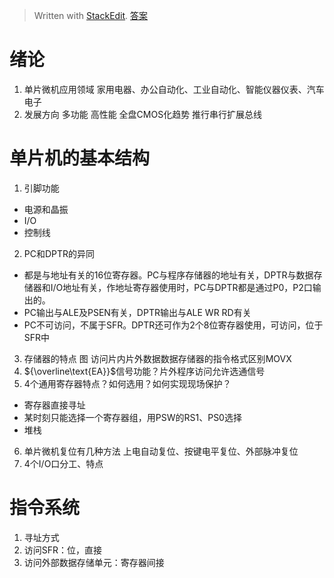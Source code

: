 > Written with [StackEdit](https://stackedit.io/).
> [答案](https://wenku.baidu.com/view/d2657490876fb84ae45c3b3567ec102de2bddfc9.html)
# 绪论
1. 单片微机应用领域
家用电器、办公自动化、工业自动化、智能仪器仪表、汽车电子
2. 发展方向
多功能 高性能 全盘CMOS化趋势 推行串行扩展总线
# 单片机的基本结构
1. 引脚功能
- 电源和晶振
- I/O
- 控制线
2. PC和DPTR的异同
- 都是与地址有关的16位寄存器。PC与程序存储器的地址有关，DPTR与数据存储器和I/O地址有关，作地址寄存器使用时，PC与DPTR都是通过P0，P2口输出的。
- PC输出与ALE及PSEN有关，DPTR输出与ALE WR RD有关
- PC不可访问，不属于SFR。DPTR还可作为2个8位寄存器使用，可访问，位于SFR中
3. 存储器的特点 图
访问片内片外数据数据存储器的指令格式区别MOVX
4. ${\overline\text{EA}}$信号功能？片外程序访问允许选通信号
5. 4个通用寄存器特点？如何选用？如何实现现场保护？
- 寄存器直接寻址
- 某时刻只能选择一个寄存器组，用PSW的RS1、PS0选择
- 堆栈
6. 单片微机复位有几种方法
上电自动复位、按键电平复位、外部脉冲复位
7. 4个I/O口分工、特点
# 指令系统
1. 寻址方式
2. 访问SFR：位，直接
3. 访问外部数据存储单元：寄存器间接
<!--stackedit_data:
eyJoaXN0b3J5IjpbNTIyNDc2ODc1LDgzNTczNTE3Niw4NjI3Nj
UwNTQsMTcxODg3NjI1NSwtNTAxMDgxMTEsLTEyODI4OTgzMzks
OTM3MTk3MzM3LC01NjY2NDAyMCwtNDc1NTEzNjQ3LDE0MDkzNj
kxMzAsLTQ5NzgyMTkzMCw2MTYxMjE4MjUsMTg0NDI5Mzg5OCwt
NjE4MzM2MTIsLTc4ODgxOTI2OCwyMDM2ODg5OTgwLC0xMzM2Nz
AwMzgzLDE2NTU1Nzg4MTgsMTgyOTY4NjA0NywtNTQ0NDE1ODE3
XX0=
-->